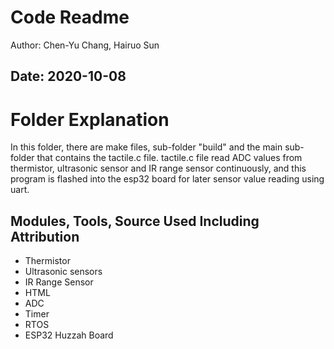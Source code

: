 # Code Readme
Author: Chen-Yu Chang, Hairuo Sun

Date: 2020-10-08
-----

# Folder Explanation
In this folder, there are make files, sub-folder "build" and the main sub-folder that contains the tactile.c file. tactile.c file read ADC values from thermistor, ultrasonic sensor and IR range sensor continuously, and this program is flashed into the esp32 board for later sensor value reading using uart.

## Modules, Tools, Source Used Including Attribution
* Thermistor
* Ultrasonic sensors
* IR Range Sensor
* HTML
* ADC
* Timer
* RTOS
* ESP32 Huzzah Board

